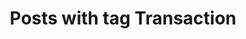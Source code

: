 ---
layout: tag
title: Posts with tag Transaction
tag: transaction
permalink: /tags/transaction/
sitemap: false
---
